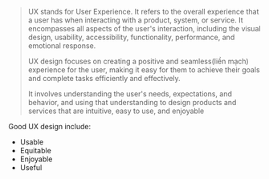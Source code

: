 >UX stands for User Experience. It refers to the overall experience that a user has when interacting with a product, system, or service. It encompasses all aspects of the user's interaction, including the visual design, usability, accessibility, functionality, performance, and emotional response.
>
>UX design focuses on creating a positive and seamless(liền mạch) experience for the user, making it easy for them to achieve their goals and complete tasks efficiently and effectively.
>
>It involves understanding the user's needs, expectations, and behavior, and using that understanding to design products and services that are intuitive, easy to use, and enjoyable

Good UX design include:
- Usable
- Equitable
- Enjoyable
- Useful